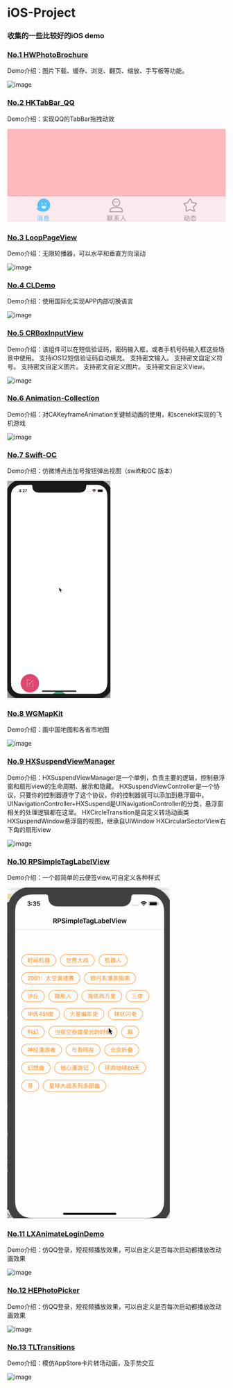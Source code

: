 # iOS-Project

### 收集的一些比较好的iOS demo

###  [No.1 HWPhotoBrochure](https://github.com/HeroWqb/HWPhotoBrochure) 
Demo介绍：图片下载、缓存、浏览、翻页、缩放、手写板等功能。

![image](http://code.cocoachina.com/uploads/attachments/20190307/138033/9d02c64d389db2003713011c04233ced.gif)

###  [No.2 HKTabBar_QQ](https://github.com/SherlockQi/HKTabBar_QQ) 
Demo介绍：实现QQ的TabBar拖拽动效

![image](https://github.com/SherlockQi/HKNote/blob/master/HKTabBar_QQ.gif)

###  [No.3 LoopPageView](https://github.com/QiaokeZ/iOS_LoopPageView) 
Demo介绍：无限轮播器，可以水平和垂直方向滚动

![image](https://github.com/QiaokeZ/iOS_LoopPageView/blob/master/LoopPageViewDome/LoopPageViewDome/dome.gif)

###  [No.4 CLDemo](https://github.com/JmoVxia/CLDemo) 
Demo介绍：使用国际化实现APP内部切换语言

![image](http://code.cocoachina.com/uploads/attachments/20190207/137997/c234886ac5e731be7dd37f51048342c2.gif)

###  [No.5 CRBoxInputView](https://github.com/CRAnimation/CRBoxInputView) 
Demo介绍：该组件可以在短信验证码，密码输入框，或者手机号码输入框这些场景中使用。
支持iOS12短信验证码自动填充。
支持密文输入。
支持密文自定义符号。
支持密文自定义图片。
支持密文自定义图片。
支持密文自定义View。

![image](https://github.com/CRAnimation/CRBoxInputView/blob/master/ReadmeResources/5SecretImage.png)

###  [No.6 Animation-Collection](https://github.com/chenfengxiaoxixi/Animation-Collection) 
Demo介绍：对CAKeyframeAnimation关键帧动画的使用，和scenekit实现的飞机游戏

![image](https://github.com/chenfengxiaoxixi/Animation-Collection/blob/master/gif%E5%8A%A8%E7%94%BB%E5%9B%BE/yqs.gif)

###  [No.7 Swift-OC](https://github.com/ZYK0909/Swift-OC) 
Demo介绍：仿微博点击加号按钮弹出视图（swift和OC 版本）

![image](https://github.com/ZYK0909/Swift-OC/blob/master/%E6%95%88%E6%9E%9C%E5%9B%BE.gif)

###  [No.8 WGMapKit](https://github.com/wanggang1128/WGMapKit) 
Demo介绍：画中国地图和各省市地图

![image](https://raw.githubusercontent.com/wanggang1128/WGMapKit/master/WGMap/demo.gif)

###  [No.9 HXSuspendViewManager](https://github.com/hxwxww/HXSuspendViewManager) 
Demo介绍：HXSuspendViewManager是一个单例，负责主要的逻辑，控制悬浮窗和扇形view的生命周期、展示和隐藏。
HXSuspendViewController是一个协议，只要你的控制器遵守了这个协议，你的控制器就可以添加到悬浮窗中。
UINavigationController+HXSuspend是UINavigationController的分类，悬浮窗相关的处理逻辑都在这里。
HXCircleTransition是自定义转场动画类
HXSuspendWindow悬浮窗的视图，继承自UIWindow
HXCircularSectorView右下角的扇形view

![image](https://raw.githubusercontent.com/hxwxww/HXSuspendViewManager/master/screenshots/screenshot1.gif)

###  [No.10 RPSimpleTagLabelView](https://github.com/RollingPin/RPSimpleTagLabelView) 
Demo介绍：一个超简单的云便签view,可自定义各种样式

![image](https://github.com/RollingPin/RPSimpleTagLabelView/blob/master/RPSimpleTagLabelView/RPSimpleTagLabelView/gif_show.gif)

###  [No.11 LXAnimateLoginDemo](https://github.com/nick8brown/LXAnimateLoginDemo.git) 
Demo介绍：仿QQ登录，短视频播放效果，可以自定义是否每次启动都播放改动画效果

![image](http://code.cocoachina.com/uploads/attachments/20181207/137905/fd94151c4387368e9287689d36701d0d.png)

###  [No.12 HEPhotoPicker](https://github.com/heyode/HEPhotoPicker) 
Demo介绍：仿QQ登录，短视频播放效果，可以自定义是否每次启动都播放改动画效果

![image](https://github.com/heyode/HEPhotoPicker/blob/master/ExampleImage/image%26video.gif)

###  [No.13 TLTransitions](https://github.com/LoongerTao/TLTransitions) 
Demo介绍：模仿AppStore卡片转场动画，及手势交互

![image](http://code.cocoachina.com/uploads/attachments/20181203/137889/466affdc781e876d8e7e704cf515ef19.gif)

